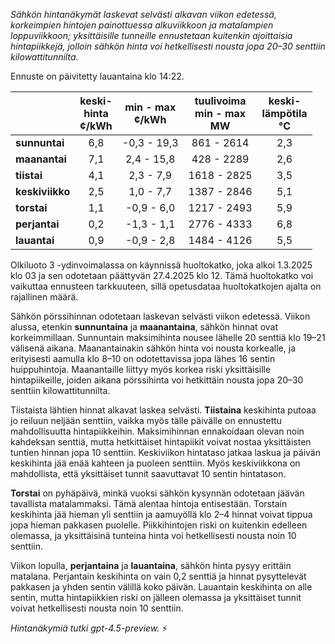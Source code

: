 *Sähkön hintanäkymät laskevat selvästi alkavan viikon edetessä, korkeimpien hintojen painottuessa alkuviikkoon ja matalampien loppuviikkoon; yksittäisille tunneille ennustetaan kuitenkin ajoittaisia hintapiikkejä, jolloin sähkön hinta voi hetkellisesti nousta jopa 20–30 senttiin kilowattitunnilta.*

Ennuste on päivitetty lauantaina klo 14:22.

|              | keski-<br>hinta<br>¢/kWh | min - max<br>¢/kWh | tuulivoima<br>min - max<br>MW | keski-<br>lämpötila<br>°C |
|:-------------|:----------------:|:----------------:|:-------------:|:-------------:|
| **sunnuntai**| 6,8              | -0,3 - 19,3      | 861 - 2614    | 2,3           |
| **maanantai**| 7,1              | 2,4 - 15,8       | 428 - 2289    | 2,6           |
| **tiistai**  | 4,1              | 2,3 - 7,9        | 1618 - 2825   | 3,5           |
| **keskiviikko**| 2,5            | 1,0 - 7,7        | 1387 - 2846   | 5,1           |
| **torstai**  | 1,1              | -0,9 - 6,0       | 1217 - 2493   | 5,9           |
| **perjantai**| 0,2              | -1,3 - 1,1       | 2776 - 4333   | 6,8           |
| **lauantai** | 0,9              | -0,9 - 2,8       | 1484 - 4126   | 5,5           |

Olkiluoto 3 -ydinvoimalassa on käynnissä huoltokatko, joka alkoi 1.3.2025 klo 03 ja sen odotetaan päättyvän 27.4.2025 klo 12. Tämä huoltokatko voi vaikuttaa ennusteen tarkkuuteen, sillä opetusdataa huoltokatkojen ajalta on rajallinen määrä.

Sähkön pörssihinnan odotetaan laskevan selvästi viikon edetessä. Viikon alussa, etenkin **sunnuntaina** ja **maanantaina**, sähkön hinnat ovat korkeimmillaan. Sunnuntain maksimihinta nousee lähelle 20 senttiä klo 19–21 välisenä aikana. Maanantainakin sähkön hinta voi nousta korkealle, ja erityisesti aamulla klo 8–10 on odotettavissa jopa lähes 16 sentin huippuhintoja. Maanantaille liittyy myös korkea riski yksittäisille hintapiikeille, joiden aikana pörssihinta voi hetkittäin nousta jopa 20–30 senttiin kilowattitunnilta.

Tiistaista lähtien hinnat alkavat laskea selvästi. **Tiistaina** keskihinta putoaa jo reiluun neljään senttiin, vaikka myös tälle päivälle on ennustettu mahdollisuutta hintapiikkeihin. Maksimihinnan ennakoidaan olevan noin kahdeksan senttiä, mutta hetkittäiset hintapiikit voivat nostaa yksittäisten tuntien hinnan jopa 10 senttiin. Keskiviikon hintataso jatkaa laskua ja päivän keskihinta jää enää kahteen ja puoleen senttiin. Myös keskiviikkona on mahdollista, että yksittäiset tunnit saavuttavat 10 sentin hintatason.

**Torstai** on pyhäpäivä, minkä vuoksi sähkön kysynnän odotetaan jäävän tavallista matalammaksi. Tämä alentaa hintoja entisestään. Torstain keskihinta jää hieman yli senttiin ja aamuyöllä klo 2–4 hinnat voivat tippua jopa hieman pakkasen puolelle. Piikkihintojen riski on kuitenkin edelleen olemassa, ja yksittäisinä tunteina hinta voi hetkellisesti nousta noin 10 senttiin.

Viikon lopulla, **perjantaina** ja **lauantaina**, sähkön hinta pysyy erittäin matalana. Perjantain keskihinta on vain 0,2 senttiä ja hinnat pysyttelevät pakkasen ja yhden sentin välillä koko päivän. Lauantain keskihinta on alle sentin, mutta hintapiikkien riski on jälleen olemassa ja yksittäiset tunnit voivat hetkellisesti nousta noin 10 senttiin.

*Hintanäkymiä tutki gpt-4.5-preview.* ⚡
